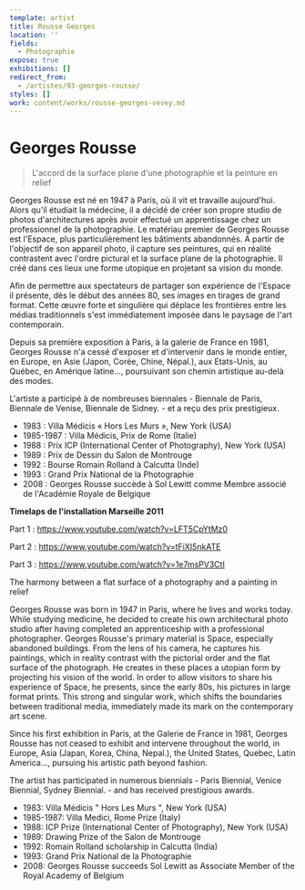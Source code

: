 ```yaml
---
template: artist
title: Rousse Georges
location: ''
fields:
  - Photographie
expose: true
exhibitions: []
redirect_from:
  - /artistes/93-georges-rousse/
styles: []
work: content/works/rousse-georges-vevey.md
---
```

# Georges Rousse

> L'accord de la surface plane d'une photographie et la peinture en relief

Georges Rousse est né en 1947 à Paris, où il vit et travaille aujourd'hui. Alors qu'il étudiait la médecine, il a décidé de créer son propre studio de photos d'architectures après avoir effectué un apprentissage chez un professionnel de la photographie. Le matériau premier de Georges Rousse est l'Espace, plus particulièrement les bâtiments abandonnés. A partir de l'objectif de son appareil photo, il capture ses peintures, qui en réalité contrastent avec l'ordre pictural et la surface plane de la photographie. Il créé dans ces lieux une forme utopique en projetant sa vision du monde.

Afin de permettre aux spectateurs de partager son expérience de l'Espace il présente, dès le début des années 80, ses images en tirages de grand format. Cette œuvre forte et singulière qui déplace les frontières entre les médias traditionnels s'est immédiatement imposée dans le paysage de l'art contemporain.

Depuis sa première exposition à Paris, à la galerie de France en 1981, Georges Rousse n'a cessé d'exposer et d'intervenir dans le monde entier, en Europe, en Asie (Japon, Corée, Chine, Népal.), aux Etats-Unis, au Québec, en Amérique latine..., poursuivant son chemin artistique au-delà des modes.

L'artiste a participé à de nombreuses biennales - Biennale de Paris, Biennale de Venise, Biennale de Sidney. - et a reçu des prix prestigieux.

* 1983 : Villa Médicis « Hors Les Murs », New York (USA)
* 1985-1987 : Villa Médicis, Prix de Rome (Italie)
* 1988 : Prix ICP (International Center of Photography), New York (USA)
* 1989 : Prix de Dessin du Salon de Montrouge
* 1992 : Bourse Romain Rolland à Calcutta (Inde)
* 1993 : Grand Prix National de la Photographie
* 2008 : Georges Rousse succède à Sol Lewitt comme Membre associé de l'Académie Royale de Belgique

**Timelaps de l'installation Marseille 2011**

Part 1 : https://www.youtube.com/watch?v=LFT5CpYtMz0

Part 2 : https://www.youtube.com/watch?v=tFiXI5nkATE

Part 3 : https://www.youtube.com/watch?v=1e7msPV3CtI

The harmony between a flat surface of a photography and a painting in relief

Georges Rousse was born in 1947 in Paris, where he lives and works today. While studying medicine, he decided to create his own architectural photo studio after having completed an apprenticeship with a professional photographer. Georges Rousse's primary material is Space, especially abandoned buildings. From the lens of his camera, he captures his paintings, which in reality contrast with the pictorial order and the flat surface of the photograph. He creates in these places a utopian form by projecting his vision of the world.   In order to allow visitors to share his experience of Space, he presents, since the early 80s, his pictures in large format prints. This strong and singular work, which shifts the boundaries between traditional media, immediately made its mark on the contemporary art scene.

Since his first exhibition in Paris, at the Galerie de France in 1981, Georges Rousse has not ceased to exhibit and intervene throughout the world, in Europe, Asia (Japan, Korea, China, Nepal.), the United States, Quebec, Latin America..., pursuing his artistic path beyond fashion.

The artist has participated in numerous biennials - Paris Biennial, Venice Biennial, Sydney Biennial. - and has received prestigious awards.

* 1983: Villa Médicis " Hors Les Murs ", New York (USA)
* 1985-1987: Villa Medici, Rome Prize (Italy)
* 1988: ICP Prize (International Center of Photography), New York (USA)
* 1989: Drawing Prize of the Salon de Montrouge
* 1992: Romain Rolland scholarship in Calcutta (India)
* 1993: Grand Prix National de la Photographie
* 2008: Georges Rousse succeeds Sol Lewitt as Associate Member of the Royal Academy of Belgium
